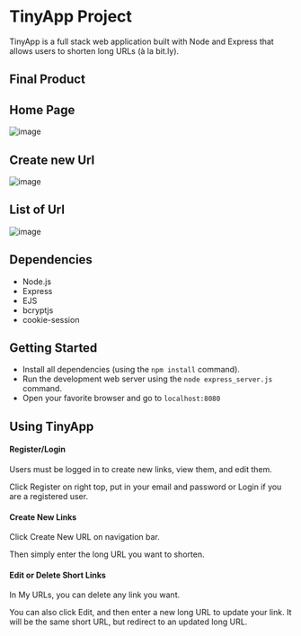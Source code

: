 # TinyApp Project

TinyApp is a full stack web application built with Node and Express that allows users to shorten long URLs (à la bit.ly).

## Final Product

## Home Page
![image](https://user-images.githubusercontent.com/36705663/231029393-91fd6257-0d0f-44d7-8d5a-002e4722bd4e.png)

## Create new Url
![image](https://user-images.githubusercontent.com/36705663/231029517-33c5c4e2-9c01-4545-af6b-9b7a703c43ba.png)

## List of Url
![image](https://user-images.githubusercontent.com/36705663/231029632-14da0db0-3d63-4583-9864-5c609c71029e.png)


## Dependencies

- Node.js
- Express
- EJS
- bcryptjs
- cookie-session

## Getting Started

- Install all dependencies (using the `npm install` command).
- Run the development web server using the `node express_server.js` command.
- Open your favorite browser and go to  `localhost:8080`

## Using TinyApp

#### Register/Login
Users must be logged in to create new links, view them, and edit them.

Click Register on right top, put in your email and password or Login if you are a registered user.

#### Create New Links

Click Create New URL on navigation bar.

Then simply enter the long URL you want to shorten.

#### Edit or Delete Short Links

In My URLs, you can delete any link you want.

You can also click Edit, and then enter a new long URL to update your link. It will be the same short URL, but redirect to an updated long URL.

